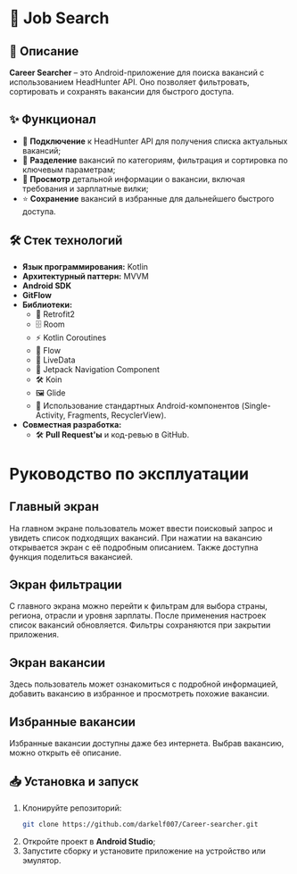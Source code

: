 # 💼 Job Search

## 📌 Описание
**Career Searcher** – это Android-приложение для поиска вакансий с использованием HeadHunter API. Оно позволяет фильтровать, сортировать и сохранять вакансии для быстрого доступа.

## ✨ Функционал
- 🔗 **Подключение** к HeadHunter API для получения списка актуальных вакансий;
- 📂 **Разделение** вакансий по категориям, фильтрация и сортировка по ключевым параметрам;
- 📝 **Просмотр** детальной информации о вакансии, включая требования и зарплатные вилки;
- ⭐ **Сохранение** вакансий в избранные для дальнейшего быстрого доступа.

## 🛠️ Стек технологий
- **Язык программирования:** Kotlin
- **Архитектурный паттерн:** MVVM
- **Android SDK**
- **GitFlow**
- **Библиотеки:**
  - 📡 Retrofit2
  - 🗄️ Room
  - ⚡ Kotlin Coroutines
  - 🔄 Flow
  - 🔗 LiveData
  - 🧭 Jetpack Navigation Component
  - 🛠️ Koin
  - 🖼️ Glide
  - 📱 Использование стандартных Android-компонентов (Single-Activity, Fragments, RecyclerView).
- **Совместная разработка:**
  - 🛠 **Pull Request'ы** и код-ревью в GitHub.

# Руководство по эксплуатации

## Главный экран
На главном экране пользователь может ввести поисковый запрос и увидеть список подходящих вакансий. При нажатии на вакансию открывается экран с её подробным описанием. Также доступна функция поделиться вакансией.

## Экран фильтрации
С главного экрана можно перейти к фильтрам для выбора страны, региона, отрасли и уровня зарплаты. После применения настроек список вакансий обновляется. Фильтры сохраняются при закрытии приложения.

## Экран вакансии
Здесь пользователь может ознакомиться с подробной информацией, добавить вакансию в избранное и просмотреть похожие вакансии.

## Избранные вакансии
Избранные вакансии доступны даже без интернета. Выбрав вакансию, можно открыть её описание.

## 📥 Установка и запуск
1. Клонируйте репозиторий:
   ```sh
   git clone https://github.com/darkelf007/Career-searcher.git
   ```
2. Откройте проект в **Android Studio**;
3. Запустите сборку и установите приложение на устройство или эмулятор.
